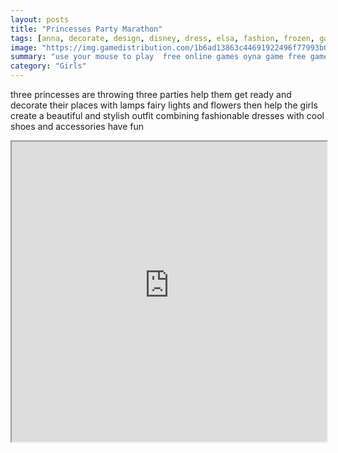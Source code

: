 ```yaml
---
layout: posts
title: "Princesses Party Marathon"
tags: [anna, decorate, design, disney, dress, elsa, fashion, frozen, games, hairstyle, high, html5, party, princess, rapunzel, heels, free, online, games, oyna, game, free, games, play, play, games]
image: "https://img.gamedistribution.com/1b6ad13863c44691922496f77993b0fb.jpg"
summary: "use your mouse to play  free online games oyna game free games play play games"
category: "Girls"
---
```


three princesses are throwing three parties help them get ready and decorate their places with lamps fairy lights and flowers then help the girls create a beautiful and stylish outfit combining fashionable dresses with cool shoes and accessories have fun

<iframe width="100%" height="480px;" src="https://html5.gamedistribution.com/1b6ad13863c44691922496f77993b0fb/"></iframe>
